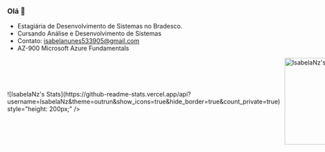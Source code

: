### Olá 👋

- Estagiária de Desenvolvimento de Sistemas no Bradesco.
- Cursando Análise e Desenvolvimento de Sistemas
- Contato: isabelanunes533905@gmail.com
- AZ-900 Microsoft Azure Fundamentals


<div style="display: flex; align-items: center; gap: 10px;">
 ![IsabelaNz's Stats](https://github-readme-stats.vercel.app/api?username=IsabelaNz&theme=outrun&show_icons=true&hide_border=true&count_private=true) style="height: 200px;" />

  <img src="https://github-readme-stats.vercel.app/api/top-langs/?username=IsabelaNz&theme=outrun&show_icons=true&hide_border=true&layout=compact" alt="IsabelaNz's GitHub Stats" style="height: 200px;" />
</div>



